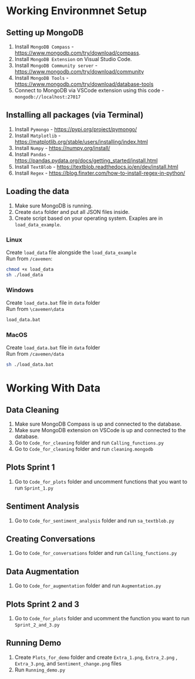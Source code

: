 # Working Environmnet Setup
## Setting up MongoDB

1. Install `MongoDB Compass` - https://www.mongodb.com/try/download/compass.
2. Install `MongoDB Extension` on Visual Studio Code.
3. Install `MongoDB Community server` - https://www.mongodb.com/try/download/community
4. Install `MongoDB Tools` - https://www.mongodb.com/try/download/database-tools
5. Connect to MongoDB via VSCode extension using this code - `mongodb://localhost:27017`

## Installing all packages (via Terminal)

1. Install `Pymongo` - https://pypi.org/project/pymongo/
2. Install `Matplotlib` - https://matplotlib.org/stable/users/installing/index.html
3. Install `Numpy` - https://numpy.org/install/
4. Install `Pandas` - https://pandas.pydata.org/docs/getting_started/install.html
5. Install `TextBlob` - https://textblob.readthedocs.io/en/dev/install.html
6. Install `Regex` - https://blog.finxter.com/how-to-install-regex-in-python/

## Loading the data
1. Make sure MongoDB is running.
2. Create `data` folder and put all JSON files inside.
3. Create script based on your operating system. Exaples are in `load_data_example`.

### Linux
Create `load_data` file alongside the `load_data_example`\
Run from `/cavemen`: 
```sh
chmod +x load_data
sh ./load_data
```
### Windows
Create `load_data.bat` file in `data` folder\
Run from `\cavemen\data`
```sh
load_data.bat
```
### MacOS
Create `load_data.bat` file in `data` folder\
Run from `/cavemen/data`
```sh
sh ./load_data.bat
```

# Working With Data
## Data Cleaning

1. Make sure MongoDB Compass is up and connected to the database.
2. Make sure MongoDB extension on VSCode is up and connected to the database. 
3. Go to `Code_for_cleaning` folder and run `Calling_functions.py`
4. Go to `Code_for_cleaning` folder and run `cleaning.mongodb`

## Plots Sprint 1

1. Go to `Code_for_plots` folder and uncomment functions that you want to run `Sprint_1.py`

## Sentiment Analysis

1. Go to `Code_for_sentiment_analysis` folder and run `sa_textblob.py`

## Creating Conversations

1. Go to `Code_for_conversations` folder and run `Calling_functions.py`

## Data Augmentation

1. Go to `Code_for_augmentation` folder and run `Augmentation.py`

## Plots Sprint 2 and 3

1. Go to `Code_for_plots` folder and ucomment the function you want to run `Sprint_2_and_3.py`

## Running Demo 

1. Create `Plots_for_demo` folder and create `Extra_1.png`, `Extra_2.png` , `Extra_3.png`, and `Sentiment_change.png` files
2. Run `Running_demo.py`